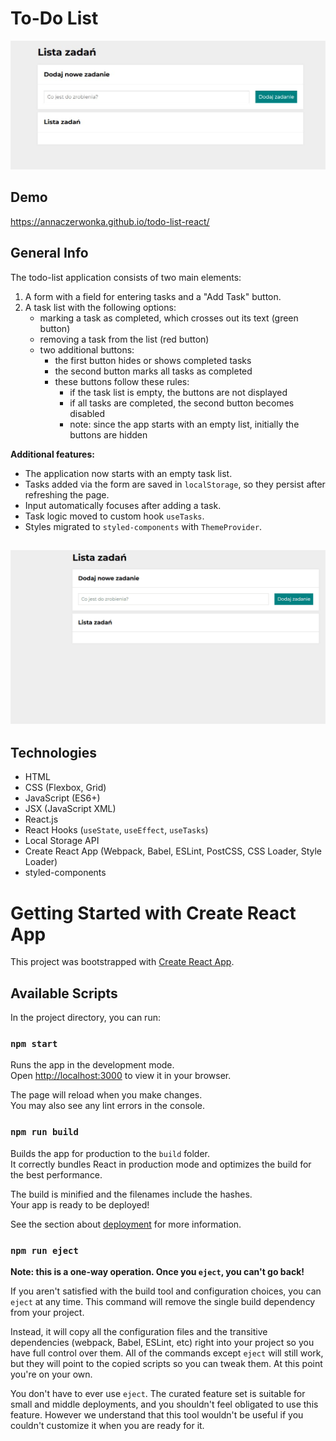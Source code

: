 # To-Do List 

![ToDoList](./public/todolist.jpg)

## Demo 
https://annaczerwonka.github.io/todo-list-react/

## General Info
The todo-list application consists of two main elements:
1. A form with a field for entering tasks and a "Add Task" button.
2. A task list with the following options:
   - marking a task as completed, which crosses out its text (green button)
   - removing a task from the list (red button)
   - two additional buttons:
      - the first button hides or shows completed tasks
      - the second button marks all tasks as completed
      - these buttons follow these rules:
          - if the task list is empty, the buttons are not displayed
          - if all tasks are completed, the second button becomes disabled
          - note: since the app starts with an empty list, initially the buttons are hidden

**Additional features:**
- The application now starts with an empty task list.
- Tasks added via the form are saved in `localStorage`, so they persist after refreshing the page.
- Input automatically focuses after adding a task.
- Task logic moved to custom hook `useTasks`.
- Styles migrated to `styled-components` with `ThemeProvider`.

## ![Preview](public/19.gif)  

## Technologies

- HTML
- CSS (Flexbox, Grid)
- JavaScript (ES6+)
- JSX (JavaScript XML)
- React.js 
- React Hooks (`useState`, `useEffect`, `useTasks`)
- Local Storage API
- Create React App (Webpack, Babel, ESLint, PostCSS, CSS Loader, Style Loader)
- styled-components


# Getting Started with Create React App

This project was bootstrapped with [Create React App](https://github.com/facebook/create-react-app).

## Available Scripts

In the project directory, you can run:

### `npm start`

Runs the app in the development mode.\
Open [http://localhost:3000](http://localhost:3000) to view it in your browser.

The page will reload when you make changes.\
You may also see any lint errors in the console.

### `npm run build`

Builds the app for production to the `build` folder.\
It correctly bundles React in production mode and optimizes the build for the best performance.

The build is minified and the filenames include the hashes.\
Your app is ready to be deployed!

See the section about [deployment](https://facebook.github.io/create-react-app/docs/deployment) for more information.

### `npm run eject`

**Note: this is a one-way operation. Once you `eject`, you can't go back!**

If you aren't satisfied with the build tool and configuration choices, you can `eject` at any time. This command will remove the single build dependency from your project.

Instead, it will copy all the configuration files and the transitive dependencies (webpack, Babel, ESLint, etc) right into your project so you have full control over them. All of the commands except `eject` will still work, but they will point to the copied scripts so you can tweak them. At this point you're on your own.

You don't have to ever use `eject`. The curated feature set is suitable for small and middle deployments, and you shouldn't feel obligated to use this feature. However we understand that this tool wouldn't be useful if you couldn't customize it when you are ready for it.


